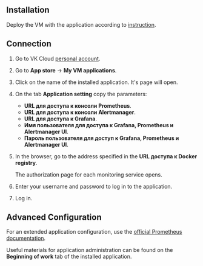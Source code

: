 ## Installation

Deploy the VM with the application according to [instruction](../../quick-start/).

## Connection

1. Go to VK Cloud [personal account](https://mcs.mail.ru/app/en).
1. Go to **App store** → **My VM applications**.
1. Click on the name of the installed application. It's page will open.
1. On the tab **Application setting** copy the parameters:

    - **URL для доступа к консоли Prometheus**.
    - **URL для доступа к консоли Alertmanager**.
    - **URL для доступа к Grafana**.
    - **Имя пользователя для доступа к Grafana, Prometheus и Alertmanager UI**.
    - **Пароль пользователя для доступ к Grafana, Prometheus и Alertmanager UI**.

1. In the browser, go to the address specified in the **URL доступа к Docker registry**.

   The authorization page for each monitoring service opens.

1. Enter your username and password to log in to the application.
1. Log in.

## Advanced Configuration

For an extended application configuration, use the [official Prometheus documentation](https://prometheus.io).

<info>

Useful materials for application administration can be found on the **Beginning of work** tab of the installed application.

</info>
